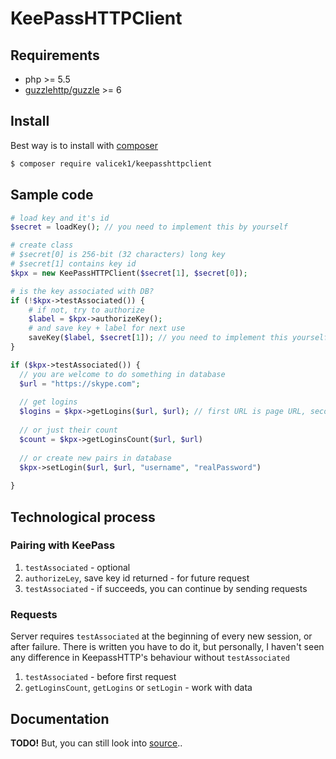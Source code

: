 # KeePassHTTPClient

## Requirements
 - php >= 5.5
 - [guzzlehttp/guzzle](https://github.com/guzzle/guzzle) >= 6
 
## Install

Best way is to install with [composer](https://getcomposer.org/)

```sh
$ composer require valicek1/keepasshttpclient
```

## Sample code

```php
# load key and it's id
$secret = loadKey(); // you need to implement this by yourself

# create class
# $secret[0] is 256-bit (32 characters) long key
# $secret[1] contains key id
$kpx = new KeePassHTTPClient($secret[1], $secret[0]);

# is the key associated with DB?
if (!$kpx->testAssociated()) {
	# if not, try to authorize
	$label = $kpx->authorizeKey();
	# and save key + label for next use
	saveKey($label, $secret[1]); // you need to implement this yourself
}

if ($kpx->testAssociated()) {
  // you are welcome to do something in database
  $url = "https://skype.com";
  
  // get logins
  $logins = $kpx->getLogins($url, $url); // first URL is page URL, second one is Submit url for "form"
  
  // or just their count
  $count = $kpx->getLoginsCount($url, $url)
   
  // or create new pairs in database
  $kpx->setLogin($url, $url, "username", "realPassword") 
 
}
```


## Technological process

### Pairing with KeePass
1. `testAssociated` - optional
2. `authorizeLey`, save key id returned - for future request
3. `testAssociated` - if succeeds, you can continue by sending requests

### Requests
Server requires `testAssociated` at the beginning of every new session, or after failure. There is written you have to do it, but personally, I haven't seen any difference in KeepassHTTP's behaviour without `testAssociated` 

1. `testAssociated` - before first request
2. `getLoginsCount`, `getLogins` or `setLogin` - work with data

## Documentation

**TODO!** But, you can still look into [source](src/KeePassHTTPClient.php)..
